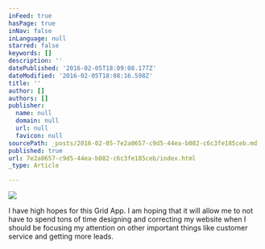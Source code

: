 ```yaml
---
inFeed: true
hasPage: true
inNav: false
inLanguage: null
starred: false
keywords: []
description: ''
datePublished: '2016-02-05T18:09:08.177Z'
dateModified: '2016-02-05T18:08:16.598Z'
title: ''
author: []
authors: []
publisher:
  name: null
  domain: null
  url: null
  favicon: null
sourcePath: _posts/2016-02-05-7e2a0657-c9d5-44ea-b082-c6c3fe185ceb.md
published: true
url: 7e2a0657-c9d5-44ea-b082-c6c3fe185ceb/index.html
_type: Article

---
```

![](https://the-grid-user-content.s3-us-west-2.amazonaws.com/7c11c5a2-efc4-4449-8641-5cd6bf08459e.jpg)

I have high hopes for this Grid App.  I am hoping that it will allow me to not have to spend tons of time designing and correcting my website when I should be focusing my attention on other important things like customer service and getting more leads.